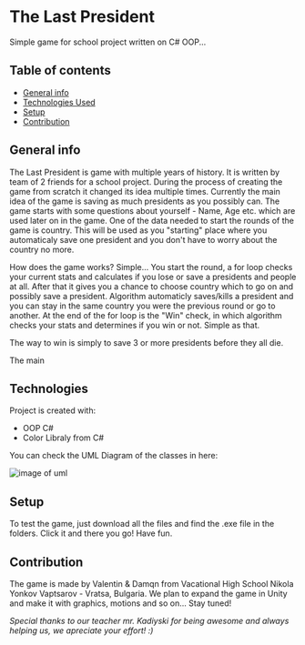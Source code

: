 # The Last President
Simple game for school project written on C# OOP...

## Table of contents
* [General info](#general-info)
* [Technologies Used](#technologies)
* [Setup](#setup)
* [Contribution](#contribution)

## General info
The Last President is game with multiple years of history. It is written by team of 2 friends for a school project. 
During the process of creating the game from scratch it changed its idea multiple times.
Currently the main idea of the game is saving as much presidents as you possibly can. The game starts with some
questions about yourself - Name, Age etc. which are used later on in the game. One of the data needed to start
the rounds of the game is country. This will be used as you "starting" place where you automaticaly save one
president and you don't have to worry about the country no more. 

How does the game works? Simple... You start the round, a for loop checks your current stats and calculates
if you lose or save a presidents and people at all. After that it gives you a chance to choose country which to
go on and possibly save a president. Algorithm automaticly saves/kills a president and you can stay in the same country
you were the previous round or go to another. At the end of the for loop is the "Win" check, in which algorithm checks
your stats and determines if you win or not. Simple as that.

The way to win is simply to save 3 or more presidents before they all die.

The main 
	
## Technologies
Project is created with:
* OOP C#
* Color Libraly from C#

You can check the UML Diagram of the classes in here: 






![image of uml](https://scontent.xx.fbcdn.net/v/t1.15752-9/143385424_1061786490988325_8686133274244821886_n.png?_nc_cat=102&ccb=2&_nc_sid=f79d6e&_nc_ohc=sFu3R-wrzAgAX9RLsu8&_nc_ad=z-m&_nc_cid=0&_nc_ht=scontent.xx&oh=efbff619a57eaa5a3193e6557182bb3c&oe=60353783)

	
## Setup
To test the game, just download all the files and find the .exe file in the folders. Click it and there you go! Have fun.

## Contribution

The game is made by Valentin & Damqn from Vacational High School Nikola Yonkov Vaptsarov - Vratsa, Bulgaria.
We plan to expand the game in Unity and make it with graphics, motions and so on... Stay tuned!

*Special thanks to our teacher mr. Kadiyski for being awesome and always helping us, we apreciate your
effort! :)*
